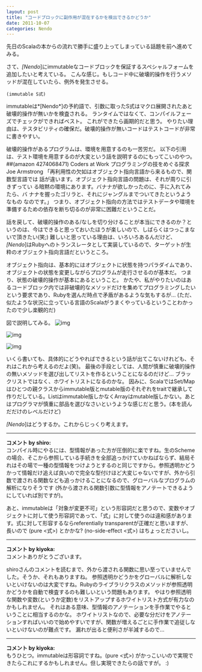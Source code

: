 ```yaml
---
layout: post
title: "コードブロックに副作用が混在するかを検出できるかどうか"
date: 2011-10-07
categories: Nendo
---
```


先日のScalaの本からの流れで勝手に盛り上ってしまっている話題を前へ進めてみる。

さて、*[Nendo*]にimmutableなコードブロックを保証するスペシャルフォームを追加したいと考えている。
こんな感じ。もしコード中に破壊的操作を行うメソッドが混在していたら、例外を発生させる。
```
(immutable S式)
```

immutableは*[Nendo*]の予約語で、引数に取ったS式はマクロ展開されたあと破壊的操作が無いかを検査される。
ランタイムではなくて、コンパイルフェーズでチェックができればベスト。
これができたら画期的だと思う。
やりたい理由は、テスタビリティの確保だ。破壊的操作が無いコードはテストコードが非常に書きやすい。

破壊的操作があるプログラムは、環境を用意するのも一苦労だ。
以下の引用は、テスト環境を用意するのが大変という話を説明するのにもってこいのやつ。
 ##(amazon 4274068471)  Coders at Work プログラミングの技をめぐる探求
  Joe Armstrong
   「再利用性の欠如はオブジェクト指向言語から来るもので、関数型言語では
   話が違います。オブジェクト指向言語の問題は、それが周りに引きずってい
   る暗黙の環境にあります。バナナが欲しかったのに、手に入れてみたら、バ
   ナナを握ったゴリラと、それにジャングルまでついてきたというようなもの
   なのです。」
つまり、オブジェクト指向の方法ではテストデータや環境を準備するための依存を断ち切るのが非常に困難だということだ。

話を戻して、破壊的操作のある/なしを切り分けることが本当にできるのか？というのは、今はできると思っておいたほうが楽しいので、しばらくはつっこまないで頂きたい(笑;)
難しいと思っている理由は、いろいろあるんだけど、*[Nendo*]はRubyへのトランスレータとして実装しているので、ターゲットが生粋のオブジェクト指向言語だというところ。

オブジェクト指向は、基本的にはオブジェクトに状態を持つパラダイムであり、オブジェクトの状態を変更しながらプログラムが走行させるのが基本だ。
つまり、状態の破壊的操作が基本にあるということ。
かたや、私がやりたいのはあるコードブロック内では非破壊的なメソッドだけを集めてプログラミングしたいという要求であり、Rubyを選んだ時点で矛盾があるような気もするが…
(ただ、似たような状況に立っている言語のScalaがうまくやっているということわかったので少し楽観的だ)

図で説明してみる。
 ![img](https://cacoo.com/diagrams/8ju3sHEwIE6iWrI5-B7327.png)

 ![img](https://cacoo.com/diagrams/8ju3sHEwIE6iWrI5-2299F.png)

 ![img](https://cacoo.com/diagrams/8ju3sHEwIE6iWrI5-AFB4E.png)

いくら書いても、具体的にどうやればできるという話が出てこないけれども、それはこれから考えるのだよ(笑)。
最後の手段としては、人間が慎重に破壊的操作の無いメソッドを選び出してリストを作るということになるのだけど…
ブラックリストではなく、ホワイトリストになるのかな。
因みに、ScalaではSet/Mapはひとつの親クラスからimmutable版とmutable版のそれぞれをtraitで継承して作りだしている。Listはimmutable版しかなくArrayはmutable版しかない。あとはプログラマが慎重に部品を選びなさいというような感じだと思う。(本を読んだだけのレベルだけど)

*[Nendo*]はどうするか。これからじっくり考えます。



---

**コメント by shiro:**  
コンパイル時にやるには、型情報があった方が圧倒的に楽ですね。生のSchemeの場合、そこから参照している手続きを全部追っかけていかねばならず、結局それはその場で一種の型情報をつけようとするのと同じですから。参照透明かどうかって情報だけ追えば良いので完全な型付けほど大変じゃないですが、外から引数で渡される関数なども追っかけることになるので、グローバルなプログラムの解析になりそうです (外から渡される関数引数に型情報をアノテートできるようにしていれば別ですが)。

あと、immutableは「対象が変更不可」という形容詞だと思うので、変数やオブジェクトに対して使う形容詞であって、「式」に対して使うのは違和感があります。式に対して形容するならreferentially transparentが正確だと思いますが、長いので (pure <式>) とかかな? (no-side-effect <式>) はちょっとださいし。


---

**コメント by kiyoka:**  
コメントありがとうございます。

shiroさんのコメントを読むまで、外から渡される関数に思い至っていませんでした。そうか、それもありますね。
参照透明かどうかをグローバルに解析しないといけないのは大変ですね。Rubyのライブラリクラスのメソッドが参照透明かどうかを自動で検査するのも難しいという問題もあります。
やはり参照透明な関数や変数(というか定数)をリストアップするホワイトリスト方式が有力なのかもしれません。
それはある意味、型情報のアノテーションを手作業でやるということに相当するのかな。
ホワイトリストなので、必要な分だけをアノテーションすればいいので始めやすいですが、関数が増えるごとに手作業で追従しないといけないのが難点です。
漏れが出ると便利さが半減するので…



---

**コメント by kiyoka:**  
もうひとつ。immutableは形容詞ですね。(pure <式>) がかっこいいので実現できたらこれにするかもしれません。但し実現できたらの話ですが。 :)

